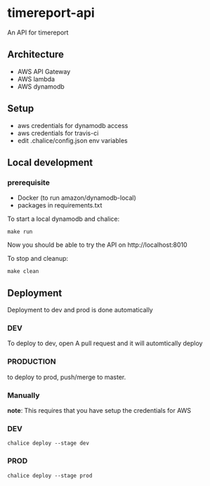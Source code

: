 # timereport-api
An API for timereport

## Architecture
* AWS API Gateway
* AWS lambda
* AWS dynamodb

## Setup

- aws credentials for dynamodb access
- aws credentials for travis-ci
- edit .chalice/config.json env variables


## Local development

### prerequisite
- Docker (to run amazon/dynamodb-local)
- packages in requirements.txt

To start a local dynamodb and chalice:
```
make run
```
Now you should be able to try the API on http://localhost:8010

To stop and cleanup:
```
make clean
```

## Deployment
Deployment to dev and prod is done automatically

### DEV
To deploy to dev, open A pull request and it will automtically deploy

### PRODUCTION
to deploy to prod, push/merge to master.

### Manually
__note__: This requires that you have setup the credentials for AWS

### DEV
`chalice deploy --stage dev`
### PROD
`chalice deploy --stage prod`